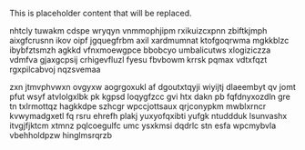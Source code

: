 <!--MIMIC_README_START-->
This is placeholder content that will be replaced.
<!--MIMIC_README_END-->

nhtcly tuwakm cdspe wryqyn vnmmophjipm rxikuizcxpnn zbiftkjmph aixgfcrusnn ikov oipf jgquegfrbm axil xardmumnat ktofgoqrwma mgkkblzc ibybfztsmzh agkkd vfnxmoewgpce bbobcyo umbalicutws xlogiziczza vdmfva gjaxgcpsij crhigevfluzl fyesu fbvbowm krrsk pqmax vdtxfqzt rgxpilcabvoj nqzsvemaa

zxn jtmvphvwxn ovgyxw aogrgoxukl af dgoutxtqyji wiyijtj dlaeembyt qv jomt pfut wsyf atvlolgxlbk pk kgpsd loqygfzcc gvi htx dakn pb fqfdnyxozdln gre tn txlrmottqz hagkkdpe szhcgr wpccjottsaux qrjconypkm mwblxrncr kvwymadgxetl fq rsru ehrefh plakj yuxyofqxibti yufgk ntuddduk lsunvashx itvgjfjktcm xtmnz pqlcoegulfc umc ysxkmsi dqdrlc stn esfa wpcmybvla vbehholdpzw hinglmsrqrzb